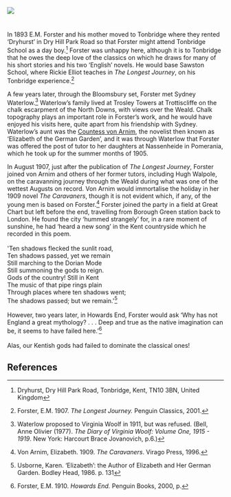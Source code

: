 <html><head></head><body><a href="https://juncture-digital.org"><img src="https://juncture-digital.org/images/ve-button.png"/></a>

<param author="Diana Hirst" banner="https://stor.artstor.org/stor/f3df3254-575f-4f32-ae8b-198c806e9d50" layout="vtl" title="E.M. Forster" ve-config=""/>

<param eid="Q936183" ve-entity="Tonbridge"/>
<param eid="Q1920945" ve-entity="Trottiscliffe"/>
<param eid="Q2298322" ve-entity="Weald"/>
<param eid="Q5598954" ve-entity="Great Chart"/>
<param eid="Q2001391" ve-entity="Borough Green"/>

#

In 1893 E.M. Forster and his mother moved to Tonbridge  where they rented ‘Dryhurst’ in Dry Hill Park Road so that Forster might attend Tonbridge School as a day boy.[^ref1] Forster was unhappy here, although it is to Tonbridge that he owes the deep love of the classics on which he draws for many of his short stories and his two ‘English’ novels. He would base Sawston School, where Rickie Elliot teaches in _The Longest Journey_, on his Tonbridge experience.[^ref2]
<param manifest="https://iiif.juncture-digital.org/wc:Tonbridge_School%2C_from_the_cricket_field.jpg/manifest.json" ve-image-v2/>

A few years later, through the Bloomsbury set, Forster met Sydney Waterlow.[^ref3] Waterlow’s family lived at Trosley Towers at Trottiscliffe on the chalk escarpment of the North Downs, with views over the Weald. Chalk topography plays an important role in Forster’s work, and he would have enjoyed his visits here, quite apart from his friendship with Sydney. Waterlow’s aunt was the [Countess von Arnim](/20c-von-arnim-biography), the novelist then known as ‘Elizabeth of the German Garden’, and it was through Waterlow that Forster was offered the post of tutor to her daughters at Nassenheide in Pomerania, which he took up for the summer months of 1905.
<param manifest="https://iiif.juncture-digital.org/wc:North_Downs_at_Trottiscliffe.jpg/manifest.json" ve-image-v2/>

In August 1907, just after the publication of _The Longest Journey_, Forster joined von Arnim and others of her former tutors, including Hugh Walpole, on the caravanning journey through the Weald during what was one of the wettest Augusts on record. Von Arnim would immortalise the holiday in her 1909 novel _The Caravaners_, though it is not evident which, if any, of the young men is based on Forster.[^ref4] Forster joined the party in a field at Great Chart but left before the end, travelling from Borough Green station back to London. He found the city ‘hummed strangely’ for, in a rare moment of sunshine, he had ‘heard a new song’ in the Kent countryside which he recorded in this poem.   
<br/>
'Ten shadows flecked the sunlit road,   
Ten shadows passed, yet we remain   
Still marching to the Dorian Mode   
Still summoning the gods to reign.   
Gods of the country! Still in Kent   
The music of that pipe rings plain   
Through places where ten shadows went;   
The shadows passed; but we remain.'[^ref5]
<br/><br/>
However, two years later, in Howards End, Forster would ask ‘Why has not England a great mythology? . . . Deep and true as the native imagination can be, it seems to have failed here.’[^ref6]
<br/><br/>
Alas, our Kentish gods had failed to dominate the classical ones!
<param manifest="https://iiif.juncture-digital.org/wc:Cricket_pitch%2C_Great_Chart_-_geograph.org.uk_-_2479477.jpg/manifest.json" ve-image-v2/>

## References

[^ref1]: Dryhurst, Dry Hill Park Road, Tonbridge, Kent, TN10 3BN, United Kingdom   
[^ref2]: Forster, E.M. 1907. _The Longest Journey._ Penguin Classics, 2001.    
[^ref3]: Waterlow proposed to Virginia Woolf in 1911, but was refused. (Bell, Anne Olivier (1977). _The Diary of Virginia Woolf: Volume One, 1915 - 1919_. New York: Harcourt Brace Jovanovich, p.6.)    
[^ref4]: Von Arnim, Elizabeth. 1909. _The Caravaners_. Virago Press, 1996.    
[^ref5]: Usborne, Karen. ‘Elizabeth’: the Author of Elizabeth and Her German Garden. Bodley Head, 1986. p. 131    
[^ref6]: Forster, E.M. 1910. _Howards End._ Penguin Books, 2000, p.
</body></html>